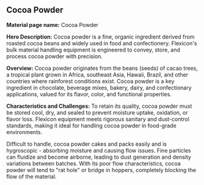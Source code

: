 ## Cocoa Powder

**Material page name:** Cocoa Powder

**Hero Description:** Cocoa powder is a fine, organic ingredient derived from roasted cocoa beans and widely used in food and confectionery. Flexicon's bulk material handling equipment is engineered to convey, store, and process cocoa powder with precision.

**Overview:** Cocoa powder originates from the beans (seeds) of cacao trees, a tropical plant grown in Africa, southeast Asia, Hawaii, Brazil, and other countries where rainforest conditions exist. Cocoa powder is a key ingredient in chocolate, beverage mixes, bakery, dairy, and confectionary applications, valued for its flavor, color, and functional properties.

**Characteristics and Challenges:** To retain its quality, cocoa powder must be stored cool, dry, and sealed to prevent moisture uptake, oxidation, or flavor loss. Flexicon equipment meets rigorous sanitary and dust-control standards, making it ideal for handling cocoa powder in food-grade environments.

Difficult to handle, cocoa powder cakes and packs easily and is hygroscopic - absorbing moisture and causing flow issues. Fine particles can fluidize and become airborne, leading to dust generation and density variations between batches. With its poor flow characteristics, cocoa powder will tend to "rat hole" or bridge in hoppers, completely blocking the flow of the material.
